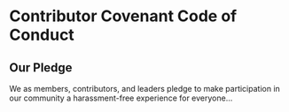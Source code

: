 # Contributor Covenant Code of Conduct

## Our Pledge

We as members, contributors, and leaders pledge to make participation in our
community a harassment-free experience for everyone...